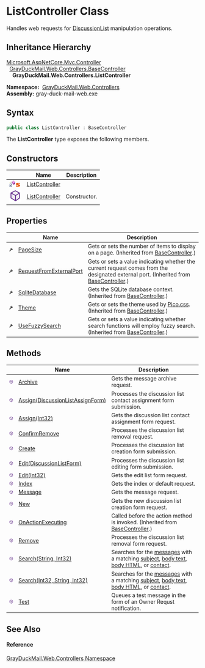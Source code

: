 ListController Class
====================
Handles web requests for [DiscussionList][1] manipulation operations.


Inheritance Hierarchy
---------------------
[Microsoft.AspNetCore.Mvc.Controller][2]  
  [GrayDuckMail.Web.Controllers.BaseController][3]  
    **GrayDuckMail.Web.Controllers.ListController**  

  **Namespace:**  [GrayDuckMail.Web.Controllers][4]  
  **Assembly:** gray-duck-mail-web.exe

Syntax
------

```csharp
public class ListController : BaseController
```

The **ListController** type exposes the following members.


Constructors
------------

|                                   | Name                | Description  |
| --------------------------------- | ------------------- | ------------ |
| ![Private method]![Static member] | [ListController][5] |              |
| ![Public method]                  | [ListController][6] | Constructor. |


Properties
----------

|                    | Name                         | Description                                                                                                                                |
| ------------------ | ---------------------------- | ------------------------------------------------------------------------------------------------------------------------------------------ |
| ![Public property] | [PageSize][7]                | Gets or sets the number of items to display on a page. (Inherited from [BaseController][3].)                                               |
| ![Public property] | [RequestFromExternalPort][8] | Gets or sets a value indicating whether the current request comes from the designated external port. (Inherited from [BaseController][3].) |
| ![Public property] | [SqliteDatabase][9]          | Gets the SQLite database context. (Inherited from [BaseController][3].)                                                                    |
| ![Public property] | [Theme][10]                  | Gets or sets the theme used by [Pico.css][11]. (Inherited from [BaseController][3].)                                                       |
| ![Public property] | [UseFuzzySearch][12]         | Gets or sets a value indicating whether search functions will employ fuzzy search. (Inherited from [BaseController][3].)                   |


Methods
-------

|                  | Name                                   | Description                                                                                                        |
| ---------------- | -------------------------------------- | ------------------------------------------------------------------------------------------------------------------ |
| ![Public method] | [Archive][13]                          | Gets the message archive request.                                                                                  |
| ![Public method] | [Assign(DiscussionListAssignForm)][14] | Processes the discussion list contact assignment form submission.                                                  |
| ![Public method] | [Assign(Int32)][15]                    | Gets the discussion list contact assignment form request.                                                          |
| ![Public method] | [ConfirmRemove][16]                    | Processes the discussion list removal request.                                                                     |
| ![Public method] | [Create][17]                           | Processes the discussion list creation form submission.                                                            |
| ![Public method] | [Edit(DiscussionListForm)][18]         | Processes the discussion list editing form submission.                                                             |
| ![Public method] | [Edit(Int32)][19]                      | Gets the edit list form request.                                                                                   |
| ![Public method] | [Index][20]                            | Gets the index or default request.                                                                                 |
| ![Public method] | [Message][21]                          | Gets the message request.                                                                                          |
| ![Public method] | [New][22]                              | Gets the new discussion list creation form request.                                                                |
| ![Public method] | [OnActionExecuting][23]                | Called before the action method is invoked. (Inherited from [BaseController][3].)                                  |
| ![Public method] | [Remove][24]                           | Processes the discussion list removal form request.                                                                |
| ![Public method] | [Search(String, Int32)][25]            | Searches for the [messages][21] with a matching [subject][26], [body text][27], [body HTML][28], or [contact][29]. |
| ![Public method] | [Search(Int32, String, Int32)][30]     | Searches for the [messages][21] with a matching [subject][26], [body text][27], [body HTML][28], or [contact][29]. |
| ![Public method] | [Test][31]                             | Queues a test message in the form of an Owner Requst notification.                                                 |


See Also
--------

#### Reference
[GrayDuckMail.Web.Controllers Namespace][4]  

[1]: ../../GrayDuckMail.Common.Database/DiscussionList/README.md
[2]: https://docs.microsoft.com/dotnet/api/microsoft.aspnetcore.mvc.controller
[3]: ../BaseController/README.md
[4]: ../README.md
[5]: _cctor.md
[6]: _ctor.md
[7]: ../BaseController/PageSize.md
[8]: ../BaseController/RequestFromExternalPort.md
[9]: ../BaseController/SqliteDatabase.md
[10]: ../BaseController/Theme.md
[11]: https://picocss.com/docs/themes.html
[12]: ../BaseController/UseFuzzySearch.md
[13]: Archive.md
[14]: Assign.md
[15]: Assign_1.md
[16]: ConfirmRemove.md
[17]: Create.md
[18]: Edit.md
[19]: Edit_1.md
[20]: Index.md
[21]: Message.md
[22]: New.md
[23]: ../BaseController/OnActionExecuting.md
[24]: Remove.md
[25]: Search_1.md
[26]: ../../GrayDuckMail.Common.Database/Message/Subject.md
[27]: ../../GrayDuckMail.Common.Database/Message/BodyText.md
[28]: ../../GrayDuckMail.Common.Database/Message/BodyHTML.md
[29]: ../../GrayDuckMail.Common.Database/Message/OriginatorContact.md
[30]: Search.md
[31]: Test.md
[Private method]: ../../icons/privmethod.gif "Private method"
[Static member]: ../../icons/static.gif "Static member"
[Public method]: ../../icons/pubmethod.svg "Public method"
[Public property]: ../../icons/pubproperty.svg "Public property"